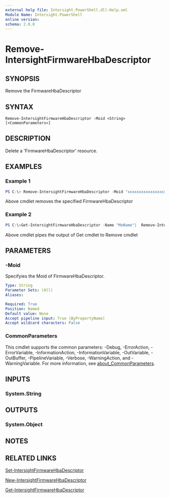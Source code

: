 ```yaml
---
external help file: Intersight.PowerShell.dll-Help.xml
Module Name: Intersight.PowerShell
online version:
schema: 2.0.0
---
```


# Remove-IntersightFirmwareHbaDescriptor

## SYNOPSIS
Remove the FirmwareHbaDescriptor

## SYNTAX

```
Remove-IntersightFirmwareHbaDescriptor -Moid <String> [<CommonParameters>]
```

## DESCRIPTION
Delete a &apos;FirmwareHbaDescriptor&apos; resource.

## EXAMPLES

### Example 1
```powershell
PS C:\> Remove-IntersightFirmwareHbaDescriptor -Moid "xxxxxxxxxxxxxxxxxxxxxxxxxxx"
```
Above cmdlet removes the specified FirmwareHbaDescriptor 

### Example 2
```powershell
PS C:\>Get-IntersightFirmwareHbaDescriptor -Name "MoName"|  Remove-IntersightFirmwareHbaDescriptor
```
Above cmdlet pipes the output of Get cmdlet to Remove cmdlet

## PARAMETERS

### -Moid
Specifyies the Moid of FirmwareHbaDescriptor.

```yaml
Type: String
Parameter Sets: (All)
Aliases:

Required: True
Position: Named
Default value: None
Accept pipeline input: True (ByPropertyName)
Accept wildcard characters: False
```

### CommonParameters
This cmdlet supports the common parameters: -Debug, -ErrorAction, -ErrorVariable, -InformationAction, -InformationVariable, -OutVariable, -OutBuffer, -PipelineVariable, -Verbose, -WarningAction, and -WarningVariable. For more information, see [about_CommonParameters](http://go.microsoft.com/fwlink/?LinkID=113216).

## INPUTS

### System.String

## OUTPUTS

### System.Object
## NOTES

## RELATED LINKS

[Set-IntersightFirmwareHbaDescriptor](./Set-IntersightFirmwareHbaDescriptor.md)

[New-IntersightFirmwareHbaDescriptor](./New-IntersightFirmwareHbaDescriptor.md)

[Get-IntersightFirmwareHbaDescriptor](./Get-IntersightFirmwareHbaDescriptor.md)

